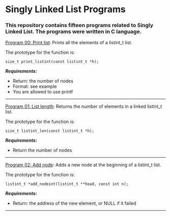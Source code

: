 # Singly Linked List Programs

### **This repository contains fifteen programs related to Singly Linked List. The programs were written in C language.**

[Program 00: Print list](https://github.com/ehabsmh/alx-low_level_programming/blob/main/0x13-more_singly_linked_lists/0-print_listint.c):
Prints all the elements of a listint_t list.

The prototype for the function is:
```
size_t print_listint(const listint_t *h);
```

***Requirements:***
- Return: the number of nodes
- Format: see example
- You are allowed to use printf

---

[Program 01: List length](https://github.com/ehabsmh/alx-low_level_programming/blob/main/0x13-more_singly_linked_lists/1-listint_len.c):
Returns the number of elements in a linked listint_t list.

The prototype for the function is:
```
size_t listint_len(const listint_t *h);
```

***Requirements:***
- Return the number of nodes

---

[Program 02: Add node](https://github.com/ehabsmh/alx-low_level_programming/blob/main/0x13-more_singly_linked_lists/2-add_nodeint.c):
Adds a new node at the beginning of a listint_t list.

The prototype for the function is:
```
listint_t *add_nodeint(listint_t **head, const int n);
```

***Requirements:***
- Return: the address of the new element, or NULL if it failed

---
